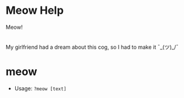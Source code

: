 # Meow Help

Meow!<br/><br/><br/>My girlfriend had a dream about this cog, so I had to make it ¯\_(ツ)_/¯

# meow
 - Usage: `?meow [text] `



